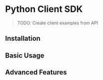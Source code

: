 # Python Client SDK

> TODO: Create client examples from API

## Installation
<!-- TODO: How to install client -->

## Basic Usage
<!-- TODO: Simple examples -->

## Advanced Features
<!-- TODO: Async, batch processing -->
